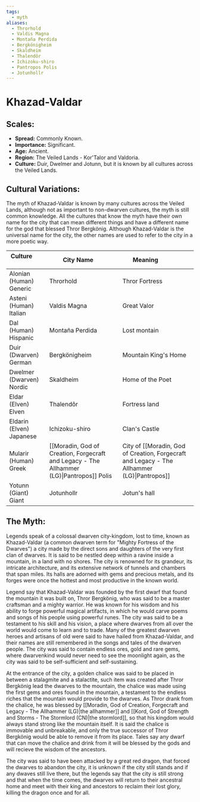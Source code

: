 ```yaml
---
tags:
  - myth
aliases:
  - Throrhold
  - Valdis Magna
  - Montaña Perdida
  - Bergkönigheim
  - Skaldheim
  - Thalendôr
  - Ichizoku-shiro
  - Pantropos Polis
  - Jotunhollr
---
```

# Khazad-Valdar

## Scales:
- **Spread:** Commonly Known.
- **Importance:**  Significant.
- **Age:** Ancient.
- **Region:** The Veiled Lands - Kor'Talor and Valdoria.
- **Culture:** Duir, Dwelmer and Jotunn, but it is known by all cultures across the Veiled Lands.

## Cultural Variations:

The myth of Khazad-Valdar is known by many cultures across the Veiled Lands, although not as important to non-dwarven cultures, the myth is still common knowledge. All the cultures that know the myth have their own name for the city that can mean different things and have a different name for the god that blessed Thror Bergkönig. Although Khazad-Valdar is the universal name for the city, the other names are used to refer to the city in a more poetic way.

| Culture                   | City Name                                                                                | Meaning               |
| ------------------------- | ---------------------------------------------------------------------------------------- | --------------------- |
| Alonian (Human) Generic    | Throrhold                                                                                | Thror Fortress        |
| Asteni (Human) Italian    | Valdis Magna                                                                             | Great Valor           |
| Dal (Human) Hispanic      | Montaña Perdida                                                                          | Lost montain          |
| Duir (Dwarven) German     | Bergkönigheim                                                                            | Mountain King's Home  |
| Dwelmer (Dwarven) Nordic  | Skaldheim                                                                                | Home of the Poet      |
| Eldar (Elven) Elven       | Thalendôr                                                                                | Fortress land         |
| Eldarin (Elven) Japanese  | Ichizoku-shiro                                                                           | Clan's Castle         |
| Mularir (Human) Greek     | [[Moradin, God of Creation, Forgecraft and Legacy - The Allhammer (LG)\|Pantropos]] Polis | City of [[Moradin, God of Creation, Forgecraft and Legacy - The Allhammer (LG)\|Pantropos]]     |
| Yotunn (Giant) Giant      | Jotunhollr                                                                               | Jotun's hall          |

## The Myth:
Legends speak of a colossal dwarven city-kingdom, lost to time, known as Khazad-Valdar (a common dwarven term for "Mighty Fortress of the Dwarves") a city made by the direct sons and daughters of the very first clan of dwarves. It is said to be nestled deep within a ravine inside a mountain, in a land with no shores. The city is renowned for its grandeur, its intricate architecture, and its extensive network of tunnels and chambers that span miles. Its halls are adorned with gems and precious metals, and its forges were once the hottest and most productive in the known world.

Legend say that Khazad-Valdar was founded by the first dwarf that found the mountain it was built on, Thror Bergkönig, who was said to be a master craftsman and a mighty warrior. He was known for his wisdom and his ability to forge powerful magical artifacts, in which he would carve poems and songs of his people using powerful runes. The city was said to be a testament to his skill and his vision, a place where dwarves from all over the world would come to learn and to trade. Many of the greatest dwarven heroes and artisans of old were said to have hailed from Khazad-Valdar, and their names are still remembered in the songs and tales of the dwarven people. The city was said to contain endless ores, gold and rare gems, where dwarvenkind would never need to see the moonlight again, as the city was said to be self-sufficient and self-sustaining.

At the entrance of the city, a golden chalice was said to be placed in between a stalagmite and a stalactite, such item was created after Thror Bergkönig lead the dwarves to the mountain, the chalice was made using the first gems and ores found in the mountain, a testament to the endless riches that the mountain would provide to the dwarves. As Thror drank from the chalice, he was blessed by [[Moradin, God of Creation, Forgecraft and Legacy - The Allhammer (LG)|the allhammer]] and [[Kord, God of Strength and Storms - The Stormlord (CN)|the stormlord]], so that his kingdom would always stand strong like the mountain itself. It is said the chalice is immovable and unbreakable, and only the true successor of Thror Bergkönig would be able to remove it from its place. Tales say any dwarf that can move the chalice and drink from it will be blessed by the gods and will recieve the wisdom of the ancestors.

The city was said to have been attacked by a great red dragon, that forced the dwarves to abandon the city, it is unknown if the city still stands and if any dwaves still live there, but the legends say that the city is still strong and that when the time comes, the dwarves will return to their ancestral home and meet with their king and ancestors to reclaim their lost glory, killing the dragon once and for all.

  
  

